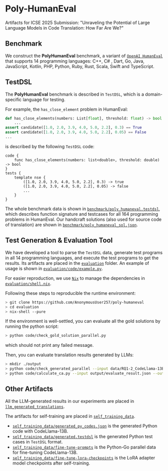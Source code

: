 # Poly-HumanEval
Artifacts for ICSE 2025 Submission: "Unraveling the Potential of Large Language Models in Code Translation: How Far Are We?"

## Benchmark

We construct the **PolyHumanEval** benchmark, a variant of [`OpenAI HumanEval`](https://github.com/openai/human-eval) that supports 14 programming languages: C++, C# , Dart, Go, Java, JavaScript, Kotlin, PHP, Python, Ruby, Rust, Scala, Swift and TypeScript. 

## TestDSL 
The **PolyHumanEval** benchmark is described in `TestDSL`, which is a domain-specific language for testing.

For example, the `has_close_element` problem in HumanEval:
```python
def has_close_elements(numbers: List[float], threshold: float) -> bool:
    ...
assert candidate([1.0, 2.0, 3.9, 4.0, 5.0, 2.2], 0.3) == True
assert candidate([1.0, 2.0, 3.9, 4.0, 5.0, 2.2], 0.05) == False
...
```
is described by the following `TestDSL` code:
```testdsl
code {
    func has_close_elements(numbers: list<double>, threshold: double) -> bool
}
tests {
    template nse {
        ([1.0, 2.0, 3.9, 4.0, 5.0, 2.2], 0.3) -> true
        ([1.0, 2.0, 3.9, 4.0, 5.0, 2.2], 0.05) -> false
        ...
    }
}
```
The whole benchmark data is shown in [`benchmark/poly_humaneval.testdsl`](benchmark/poly_humaneval.testdsl), which describes function signature and testcases for all 164 programming problems in HumanEval. Our handcraft solutions (also used for source code of translation) are shown in [`benchmark/poly_humaneval_sol.json`](benchmark/poly_humaneval_sol.json).

## Test Generation & Evaluation Tool

We have developed a tool to parse the `TestDSL` data, generate test programs in all 14 programming languages, and execute the test programs to get the results. Its artifacts are placed in the [`evaluation`](evaluation) folder. An example of usage is shown in [`evaluation/code/example.py`](evaluation/code/example.py).

For easier reproduction, we use [`Nix`](https://github.com/NixOS/nix) to manage the dependencies in [`evaluation/shell.nix`](evaluation/shell.nix).

Following these steps to reproducible the runtime environment:
```bash
> git clone https://github.com/AnonymousUser257/poly-humaneval
> cd evaluation
> nix-shell --pure
```

If the environment is well-settled, you can evaluate all the gold solutions by running the python script:
```bash
> python code/check_gold_solution_parallel.py
```
which should not print any failed message.

Then, you can evaluate translation results generated by LLMs:
```bash
> mkdir ./output
> python code/check_generated_parallel --input data/RQ1-2_CodeLlama-13B.json --output output/evaluate_result.json
> python code/calculate_ca.py --input output/evaluate_result.json --output output/ca_result.json
```

## Other Artifacts

All the LLM-generated results in our experiments are placed in [`llm_generated_translations`](llm_generated_translations).

The artifacts for self-training are placed in [`self_training_data`](self_training_data). 
- [`self_training_data/generated_py_codes.json`](self_training_data/generated_py_codes.json) is the generated Python code with CodeLlama-13B.
- [`self_training_data/generated.testdsl`](self_training_data/generated_py_codes.json) is the generated Python test cases in `TestDSL` format.
- [`self_training_data/fine-tune-prompts`](self_training_data/generated_py_codes.json) is the Python-Go parallel data for fine-tuning CodeLlama-13B.
- [`self_training_data/fine-tune-lora-checkpoints`](self_training_data/generated_py_codes.json) is the LoRA adapter model checkpoints after self-training.